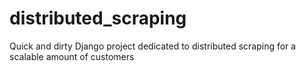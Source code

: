# distributed_scraping
Quick and dirty Django project dedicated to distributed scraping for a scalable amount of customers
